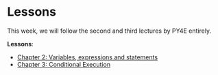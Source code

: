 # Lessons

This week, we will follow the second and third lectures by PY4E entirely.

**Lessons**: 
- [Chapter 2: Variables, expressions and statements](https://www.py4e.com/lessons/memory)
- [Chapter 3: Conditional Execution](https://www.py4e.com/lessons/logic)
